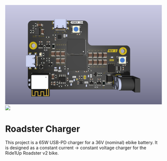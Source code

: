 ![](doc/img/pcb-front-render.png)
![](doc/img/heatsink-render.png)

# Roadster Charger
This project is a 65W USB-PD charger for a 36V (nominal) ebike battery. It is designed as a constant current -> constant voltage charger for the Ride1Up Roadster v2 bike.
